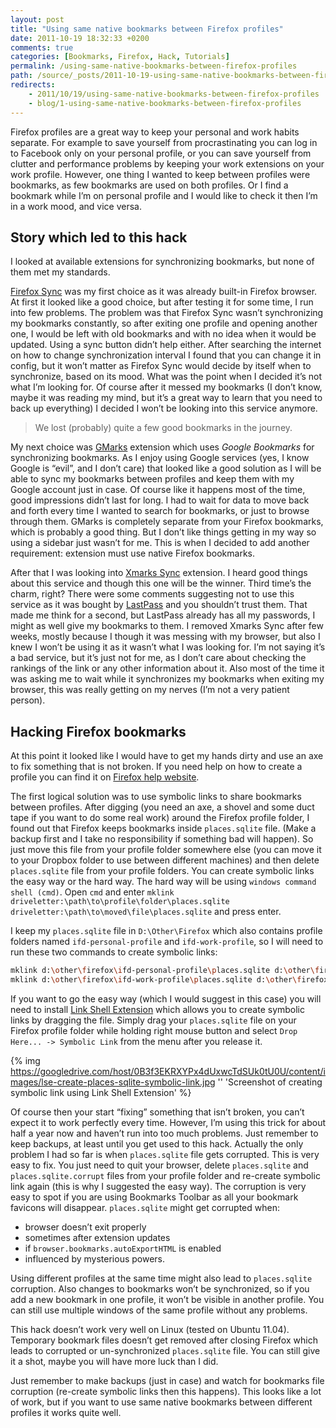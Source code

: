 ```yaml
---
layout: post
title: "Using same native bookmarks between Firefox profiles"
date: 2011-10-19 18:32:33 +0200
comments: true
categories: [Bookmarks, Firefox, Hack, Tutorials]
permalink: /using-same-native-bookmarks-between-firefox-profiles
path: /source/_posts/2011-10-19-using-same-native-bookmarks-between-firefox-profiles.markdown
redirects:
    - 2011/10/19/using-same-native-bookmarks-between-firefox-profiles
    - blog/1-using-same-native-bookmarks-between-firefox-profiles
---
```


Firefox profiles are a great way to keep your personal and work habits separate. For example to save yourself from procrastinating you can log in to Facebook only on your personal profile, or you can save yourself from clutter and performance problems by keeping your work extensions on your work profile. However, one thing I wanted to keep between profiles were bookmarks, as few bookmarks are used on both profiles. Or I find a bookmark while I’m on personal profile and I would like to check it then I’m in a work mood, and vice versa.

<!-- more -->

## Story which led to this hack

I looked at available extensions for synchronizing bookmarks, but none of them met my standards.

[Firefox Sync][firefox-sync] was my first choice as it was already built-in Firefox browser. At first it looked like a good choice, but after testing it for some time, I run into few problems. The problem was that Firefox Sync wasn’t synchronizing my bookmarks constantly, so after exiting one profile and opening another one, I would be left with old bookmarks and with no idea when it would be updated. Using a sync button didn’t help either. After searching the internet on how to change synchronization interval I found that you can change it in config, but it won’t matter as Firefox Sync would decide by itself when to synchronize, based on its mood. What was the point when I decided it’s not what I’m looking for. Of course after it messed my bookmarks (I don’t know, maybe it was reading my mind, but it’s a great way to learn that you need to back up everything) I decided I won’t be looking into this service anymore.

> We lost (probably) quite a few good bookmarks in the journey.

My next choice was [GMarks][gmarks] extension which uses *Google Bookmarks* for synchronizing bookmarks. As I enjoy using Google services (yes, I know Google is “evil”, and I don’t care) that looked like a good solution as I will be able to sync my bookmarks between profiles and keep them with my Google account just in case. Of course like it happens most of the time, good impressions didn’t last for long. I had to wait for data to move back and forth every time I wanted to search for bookmarks, or just to browse through them. GMarks is completely separate from your Firefox bookmarks, which is probably a good thing. But I don’t like things getting in my way so using a sidebar just wasn’t for me. This is when I decided to add another requirement: extension must use native Firefox bookmarks.

After that I was looking into [Xmarks Sync][xmarks-sync] extension. I heard good things about this service and though this one will be the winner. Third time’s the charm, right? There were some comments suggesting not to use this service as it was bought by [LastPass][lastpass] and you shouldn’t trust them. That made me think for a second, but LastPass already has all my passwords, I might as well give my bookmarks to them. I removed Xmarks Sync after few weeks, mostly because I though it was messing with my browser, but also I knew I won’t be using it as it wasn’t what I was looking for. I’m not saying it’s a bad service, but it’s just not for me, as I don’t care about checking the rankings of the link or any other information about it. Also most of the time it was asking me to wait while it synchronizes my bookmarks when exiting my browser, this was really getting on my nerves (I’m not a very patient person).

## Hacking Firefox bookmarks

At this point it looked like I would have to get my hands dirty and use an axe to fix something that is not broken. If you need help on how to create a profile you can find it on [Firefox help website][firefox-help-website].

The first logical solution was to use symbolic links to share bookmarks between profiles. After digging (you need an axe, a shovel and some duct tape if you want to do some real work) around the Firefox profile folder, I found out that Firefox keeps bookmarks inside `places.sqlite` file. (Make a backup first and I take no responsibility if something bad will happen). So just move this file from your profile folder somewhere else (you can move it to your Dropbox folder to use between different machines) and then delete `places.sqlite` file from your profile folders. You can create symbolic links the easy way or the hard way. The hard way will be using `windows command shell (cmd)`. Open `cmd` and enter `mklink driveletter:\path\to\profile\folder\places.sqlite driveletter:\path\to\moved\file\places.sqlite` and press enter.

I keep my `places.sqlite` file in `D:\Other\Firefox` which also contains profile folders named `ifd-personal-profile` and `ifd-work-profile`, so I will need to run these two commands to create symbolic links:

``` bash Create symbolic places.sqlite link in Windows
mklink d:\other\firefox\ifd-personal-profile\places.sqlite d:\other\firefox\places.sqlite
mklink d:\other\firefox\ifd-work-profile\places.sqlite d:\other\firefox\places.sqlite
```

If you want to go the easy way (which I would suggest in this case) you will need to install [Link Shell Extension][link-shell-extension] which allows you to create symbolic links by dragging the file. Simply drag your `places.sqlite` file on your Firefox profile folder while holding right mouse button and select `Drop Here... -> Symbolic Link` from the menu after you release it.

{% img https://googledrive.com/host/0B3f3EKRXYPx4dUxwcTdSUk0tU0U/content/images/lse-create-places-sqlite-symbolic-link.jpg '' 'Screenshot of creating symbolic link using Link Shell Extension' %}

Of course then your start “fixing” something that isn’t broken, you can’t expect it to work perfectly every time. However, I’m using this trick for about half a year now and haven’t run into too much problems. Just remember to keep backups, at least until you get used to this hack. Actually the only problem I had so far is when `places.sqlite` file gets corrupted. This is very easy to fix. You just need to quit your browser, delete `places.sqlite` and `places.sqlite.corrupt` files from your profile folder and re-create symbolic link again (this is why I suggested the easy way). The corruption is very easy to spot if you are using Bookmarks Toolbar as all your bookmark favicons will disappear. `places.sqlite` might get corrupted when:

* browser doesn’t exit properly
* sometimes after extension updates
* if `browser.bookmarks.autoExportHTML` is enabled
* influenced by mysterious powers.

Using different profiles at the same time might also lead to `places.sqlite` corruption. Also changes to bookmarks won’t be synchronized, so if you add a new bookmark in one profile, it won’t be visible in another profile. You can still use multiple windows of the same profile without any problems.

This hack doesn’t work very well on Linux (tested on Ubuntu 11.04). Temporary bookmark files doesn’t get removed after closing Firefox which leads to corrupted or un-synchronized `places.sqlite` file. You can still give it a shot, maybe you will have more luck than I did.

Just remember to make backups (just in case) and watch for bookmarks file corruption (re-create symbolic links then this happens). This looks like a lot of work, but if you want to use same native bookmarks between different profiles it works quite well.

[firefox-sync]: https://services.mozilla.com
[gmarks]: https://addons.mozilla.org/en-US/firefox/addon/gmarks
[xmarks-sync]: https://addons.mozilla.org/en-US/firefox/addon/xmarks-sync
[lastpass]: http://lastpass.com
[firefox-help-website]: http://support.mozilla.com/en-US/kb/Managing-profiles
[link-shell-extension]: http://schinagl.priv.at/nt/hardlinkshellext/hardlinkshellext.html
